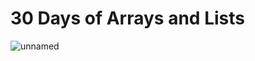 # 30 Days of Arrays and Lists

![unnamed](https://github.com/kishanrajput23/30-Days-of-Arrays-and-Lists/assets/70385488/b1d0200f-aaeb-4aab-a3e8-18659b3bb2eb)
